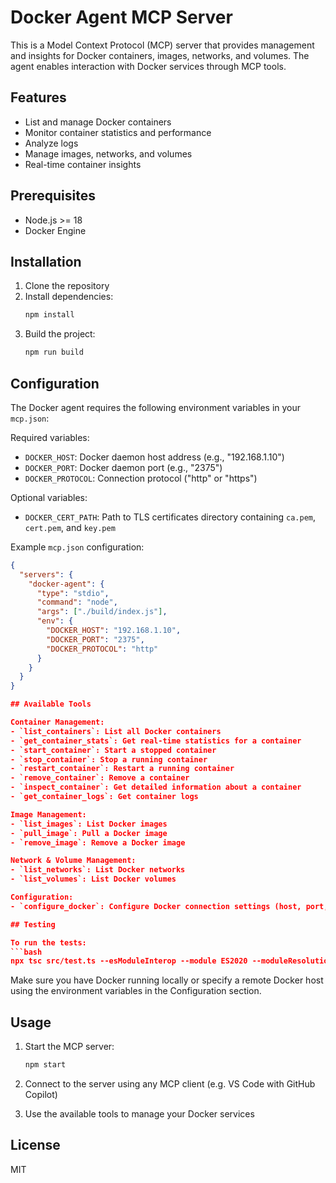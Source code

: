 # Docker Agent MCP Server

This is a Model Context Protocol (MCP) server that provides management and insights for Docker containers, images, networks, and volumes. The agent enables interaction with Docker services through MCP tools.

## Features

- List and manage Docker containers
- Monitor container statistics and performance
- Analyze logs
- Manage images, networks, and volumes
- Real-time container insights

## Prerequisites

- Node.js >= 18
- Docker Engine

## Installation

1. Clone the repository
2. Install dependencies:
   ```bash
   npm install
   ```
3. Build the project:
   ```bash
   npm run build
   ```

## Configuration

The Docker agent requires the following environment variables in your `mcp.json`:

Required variables:
- `DOCKER_HOST`: Docker daemon host address (e.g., "192.168.1.10")
- `DOCKER_PORT`: Docker daemon port (e.g., "2375")
- `DOCKER_PROTOCOL`: Connection protocol ("http" or "https")

Optional variables:
- `DOCKER_CERT_PATH`: Path to TLS certificates directory containing `ca.pem`, `cert.pem`, and `key.pem`

Example `mcp.json` configuration:
```json
{
  "servers": {
    "docker-agent": {
      "type": "stdio",
      "command": "node",
      "args": ["./build/index.js"],
      "env": {
        "DOCKER_HOST": "192.168.1.10",
        "DOCKER_PORT": "2375",
        "DOCKER_PROTOCOL": "http"
      }
    }
  }
}

## Available Tools

Container Management:
- `list_containers`: List all Docker containers
- `get_container_stats`: Get real-time statistics for a container
- `start_container`: Start a stopped container
- `stop_container`: Stop a running container
- `restart_container`: Restart a running container
- `remove_container`: Remove a container
- `inspect_container`: Get detailed information about a container
- `get_container_logs`: Get container logs

Image Management:
- `list_images`: List Docker images
- `pull_image`: Pull a Docker image
- `remove_image`: Remove a Docker image

Network & Volume Management:
- `list_networks`: List Docker networks
- `list_volumes`: List Docker volumes

Configuration:
- `configure_docker`: Configure Docker connection settings (host, port, protocol, and TLS certificates)

## Testing

To run the tests:
```bash
npx tsc src/test.ts --esModuleInterop --module ES2020 --moduleResolution node --outDir build && node build/test.js
```

Make sure you have Docker running locally or specify a remote Docker host using the environment variables in the Configuration section.

## Usage

1. Start the MCP server:
   ```bash
   npm start
   ```

2. Connect to the server using any MCP client (e.g. VS Code with GitHub Copilot)

3. Use the available tools to manage your Docker services

## License

MIT
